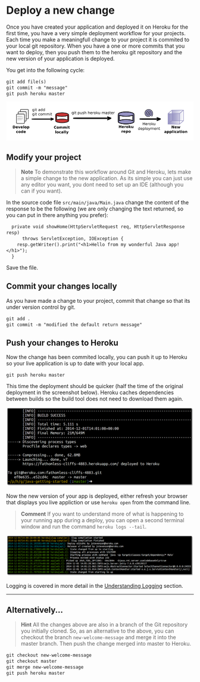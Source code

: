 # Deploy a new change 

  Once you have created your application and deployed it on Heroku for the first time, you have a very simple deployment workflow for your projects.  Each time you make a meaningfull change to your project it is commited to your local  git repository.  When you have a one or more commits that you want to deploy, then you push them to the heroku git repository and the new version of your application is deployed.

You get into the following cycle:

    git add file(s)
    git commit -m "message"
    git push heroku master

![Heroku - simple continuous deployment](../images/heroku-continuous-development-simple.png)

## Modify your project

> **Note** To demonstrate this workflow around Git and Heroku, lets make a simple change to the new application.  As its simple you can just use any editor you want, you dont need to set up an IDE (although you can if you want).

In the source code file `src/main/java/Main.java` change the content of the response to be the following (we are only changing the text returned, so you can put in there anything you prefer):

```
  private void showHome(HttpServletRequest req, HttpServletResponse resp)
      throws ServletException, IOException {
    resp.getWriter().print("<h1>Hello from my wonderful Java app!</h1>");
  }

```
  Save the file.

## Commit your changes locally

  As you have made a change to your project, commit that change so that its under version control by git.

    git add .
    git commit -m "modified the default return message"


## Push your changes to Heroku

  Now the change has been commited locally, you can push it up to Heroku so your live application is up to date with your local app.

    git push heroku master

  This time the deployment should be quicker (half the time of the original deployment in the screenshot below).  Heroku caches dependencies between builds so the build tool does not need to download them again.

![Heroku - second deployment](../images/heroku-app-sample-java-second-deploy.png)

  Now the new version of your app is deployed, either refresh your browser that displays you live appliction or use `heroku open` from the command line.

> **Comment** If you want to understand more of what is happening to your running app during a deploy, you can open a second terminal window and run the command `heroku logs --tail`.

![Heroku logs tail - deploy new app version](../images/heroku-logs-tail-app-sample-java-second-deploy.png)

  Logging is covered in more detail in the [Understanding Logging](/understanding-logging) section.

---

## Alternatively...

> **Hint** All the changes above are also in a branch of the Git repository you initially cloned.  So, as an alternative to the above, you can checkout the branch `new-welcome-message` and merge it into the master branch.  Then push the change merged into master to Heroku.

    git checkout new-welcome-message
    git checkout master
    git merge new-welcome-message
    git push heroku master

